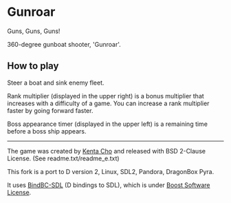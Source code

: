# Gunroar

Guns, Guns, Guns!

360-degree gunboat shooter, 'Gunroar'.

## How to play

Steer a boat and sink enemy fleet.

Rank multiplier (displayed in the upper right) is a bonus multiplier that increases with a difficulty of a game. You can increase a rank multiplier faster by going forward faster.

Boss appearance timer (displayed in the upper left) is a remaining time before a boss ship appears.
<hr/>

The game was created by [Kenta Cho](https://www.asahi-net.or.jp/~cs8k-cyu/windows/gr_e.html "Kenta Cho - Gunroar") and released with BSD 2-Clause License. (See readme.txt/readme_e.txt)

This fork is a port to D version 2, Linux, SDL2, Pandora, DragonBox Pyra.

It uses [BindBC-SDL](https://github.com/BindBC/bindbc-sdl "BindBC-SDL") (D bindings to SDL), which is under [Boost Software License](https://www.boost.org/LICENSE_1_0.txt "Boost Software License").
